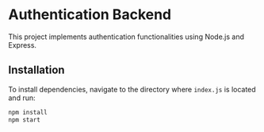 # Authentication Backend
This project implements authentication functionalities using Node.js and Express.
## Installation
To install dependencies, navigate to the directory where `index.js` is located and run:
```bash
npm install 
npm start

